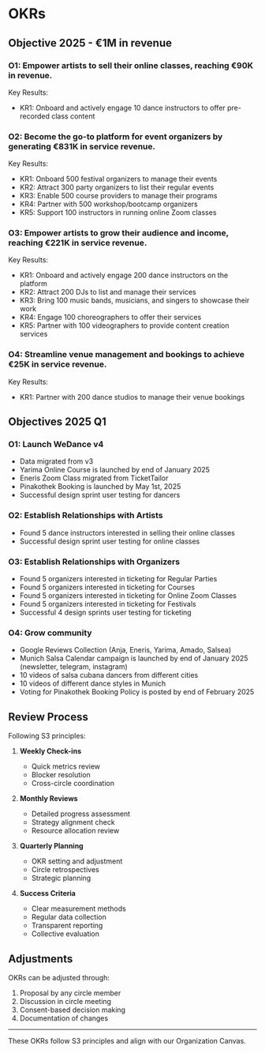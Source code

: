 # OKRs

## Objective 2025 - €1M in revenue

### O1: Empower artists to sell their online classes, reaching €90K in revenue.

Key Results:

- KR1: Onboard and actively engage 10 dance instructors to offer pre-recorded class content

### O2: Become the go-to platform for event organizers by generating €831K in service revenue.

Key Results:

- KR1: Onboard 500 festival organizers to manage their events
- KR2: Attract 300 party organizers to list their regular events
- KR3: Enable 500 course providers to manage their programs
- KR4: Partner with 500 workshop/bootcamp organizers
- KR5: Support 100 instructors in running online Zoom classes

### O3: Empower artists to grow their audience and income, reaching €221K in service revenue.

Key Results:

- KR1: Onboard and actively engage 200 dance instructors on the platform
- KR2: Attract 200 DJs to list and manage their services
- KR3: Bring 100 music bands, musicians, and singers to showcase their work
- KR4: Engage 100 choreographers to offer their services
- KR5: Partner with 100 videographers to provide content creation services

### O4: Streamline venue management and bookings to achieve €25K in service revenue.

Key Results:

- KR1: Partner with 200 dance studios to manage their venue bookings

## Objectives 2025 Q1

### O1: Launch WeDance v4

- Data migrated from v3
- Yarima Online Course is launched by end of January 2025
- Eneris Zoom Class migrated from TicketTailor
- Pinakothek Booking is launched by May 1st, 2025
- Successful design sprint user testing for dancers

### O2: Establish Relationships with Artists

- Found 5 dance instructors interested in selling their online classes
- Successful design sprint user testing for online classes

### O3: Establish Relationships with Organizers

- Found 5 organizers interested in ticketing for Regular Parties
- Found 5 organizers interested in ticketing for Courses
- Found 5 organizers interested in ticketing for Online Zoom Classes
- Found 5 organizers interested in ticketing for Festivals
- Successful 4 design sprints user testing for ticketing

### O4: Grow community

- Google Reviews Collection (Anja, Eneris, Yarima, Amado, Salsea)
- Munich Salsa Calendar campaign is launched by end of January 2025 (newsletter, telegram, instagram)
- 10 videos of salsa cubana dancers from different cities
- 10 videos of different dance styles in Munich
- Voting for Pinakothek Booking Policy is posted by end of February 2025

## Review Process

Following S3 principles:

1. **Weekly Check-ins**

   - Quick metrics review
   - Blocker resolution
   - Cross-circle coordination

2. **Monthly Reviews**

   - Detailed progress assessment
   - Strategy alignment check
   - Resource allocation review

3. **Quarterly Planning**

   - OKR setting and adjustment
   - Circle retrospectives
   - Strategic planning

4. **Success Criteria**
   - Clear measurement methods
   - Regular data collection
   - Transparent reporting
   - Collective evaluation

## Adjustments

OKRs can be adjusted through:

1. Proposal by any circle member
2. Discussion in circle meeting
3. Consent-based decision making
4. Documentation of changes

---

These OKRs follow S3 principles and align with our Organization Canvas.
